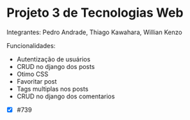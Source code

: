 # Projeto 3 de Tecnologias Web

Integrantes: Pedro Andrade, Thiago Kawahara, Willian Kenzo

Funcionalidades:
- Autentização de usuários
- CRUD no django dos posts
- Otimo CSS
- Favoritar post
- Tags multiplas nos posts
- CRUD no django dos comentarios

- [x] #739

